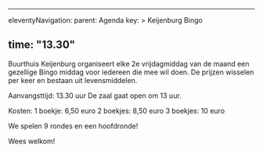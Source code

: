 
---
eleventyNavigation:
    parent: Agenda
    key: >
        Keijenburg Bingo
        
time: "13.30"
---
Buurthuis Keijenburg organiseert elke 2e vrijdagmiddag van de maand een gezellige Bingo middag voor iedereen die mee wil doen. 
De prijzen wisselen per keer en bestaan uit levensmiddelen.

Aanvangsttijd: 13.30 uur 
De zaal gaat open om 13 uur.

Kosten: 
1 boekje: 6,50 euro 
2 boekjes: 8,50 euro 
3 boekjes: 10 euro

We spelen 9 rondes en een hoofdronde!

Wees welkom!
